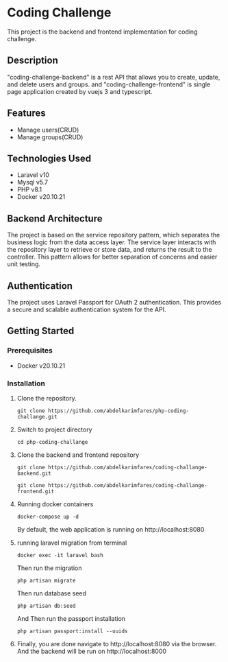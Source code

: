 # Coding Challenge
This project is the backend and frontend implementation for coding challenge.
## Description
"coding-challenge-backend" is a rest API that allows you to create, update, and delete users and groups.
and "coding-challenge-frontend" is single page application created by vuejs 3 and typescript.
## Features
- Manage users(CRUD)
- Manage groups(CRUD)
## Technologies Used
- Laravel v10
- Mysql v5.7
- PHP v8.1
- Docker v20.10.21
## Backend Architecture
The project is based on the service repository pattern, which separates the business logic from the data access layer. The service layer interacts with the repository layer to retrieve or store data, and returns the result to the controller. This pattern allows for better separation of concerns and easier unit testing.
## Authentication
The project uses Laravel Passport for OAuth 2 authentication. This provides a secure and scalable authentication system for the API.
## Getting Started
### Prerequisites
- Docker v20.10.21
### Installation
1. Clone the repository. 
    ```
    git clone https://github.com/abdelkarimfares/php-coding-challange.git
    ```
2. Switch to project directory
    ````
    cd php-coding-challange
    ````
3. Clone the backend and frontend repository
    ````
    git clone https://github.com/abdelkarimfares/coding-challange-backend.git
    ````
    ````
    git clone https://github.com/abdelkarimfares/coding-challange-frontend.git
    ````
4. Running docker containers
    ````
    docker-compose up -d
    ````
   By default, the web application is running on http://localhost:8080

5. running laravel migration from terminal
   ````
   docker exec -it laravel bash
   ````
   Then run the migration
   ````
   php artisan migrate
   ````
   Then run database seed
   ````
   php artisan db:seed
   ````
   And Then run the passport installation
   ````
   php artisan passport:install --uuids
   ````
6. Finally, you are done navigate to http://localhost:8080 via the browser.
And the backend will be run on http://localhost:8000



